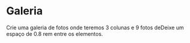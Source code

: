 # Galeria

Crie uma galeria de fotos onde teremos 3 colunas e 9 fotos deDeixe um espaço de 0.8 rem entre os elementos.